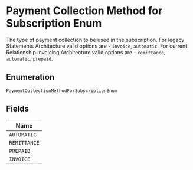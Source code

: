 
# Payment Collection Method for Subscription Enum

The type of payment collection to be used in the subscription. For legacy Statements Architecture valid options are - `invoice`, `automatic`. For current Relationship Invoicing Architecture valid options are - `remittance`, `automatic`, `prepaid`.

## Enumeration

`PaymentCollectionMethodForSubscriptionEnum`

## Fields

| Name |
|  --- |
| `AUTOMATIC` |
| `REMITTANCE` |
| `PREPAID` |
| `INVOICE` |

